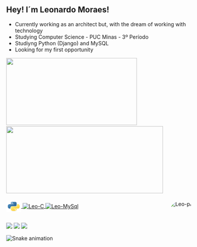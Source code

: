 ## Hey! l´m Leonardo Moraes!

-  Currently working as an architect but, with the dream of working with technology
-  Studying Computer Science - PUC Minas - 3º Período
-  Studiyng Python (Django) and MySQL
-  Looking for my first opportunity

<div>
  <a href="https://github.com/developerleomoraes">
  <img height="180em" width="350em" 
       src="https://github-readme-stats.vercel.app/api?username=developerleomoraes&show_icons=true&theme=dark&include_all_commits=true&count_private=true"/>
  <img height="180em" width="420em" 
       src="https://github-readme-stats.vercel.app/api/top-langs/?username=developerleomoraes&layout=compact&langs_count=7&theme=dark"/>
</div>

<div style="display: inline_block"><br>
  <img align="center" alt="Leo-Python" height="30" width="40" src="https://raw.githubusercontent.com/devicons/devicon/master/icons/python/python-original.svg">
  <img align="center" alt="Leo-C" height="30" width="40" src="https://cdn.jsdelivr.net/gh/devicons/devicon/icons/c/c-original.svg">
  <img align="center" alt="Leo-MySql" height="30" width="40" src="https://cdn.jsdelivr.net/gh/devicons/devicon/icons/mysql/mysql-original-wordmark.svg" />
  <img align="right" alt="Leo-pic" height="150" style="border-radius:50px;" src="https://cdn.discordapp.com/attachments/952690717468262510/952690990475530331/icon_leo_gif.gif">
</div>
  
##
  
<div> 
  <a href="https://www.instagram.com/_leomooraes/" target="_blank"><img src="https://img.shields.io/badge/-Instagram-%23E4405F?style=for-the-badge&logo=instagram&logoColor=white" target="_blank"></a> 
  <a href = "mailto:developerleo.it@gmail.com"><img src="https://img.shields.io/badge/-Gmail-%23333?style=for-the-badge&logo=gmail&logoColor=white" target="_blank"></a>
  <a href="https://www.linkedin.com/in/developerleoit/" target="_blank"><img src="https://img.shields.io/badge/-LinkedIn-%230077B5?style=for-the-badge&logo=linkedin&logoColor=white" target="_blank"></a> 
 
  ![Snake animation](https://github.com/developerleomoraes/developerleomoraes/blob/output/github-contribution-grid-snake.svg)
 
</div>
